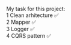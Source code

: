 My task for this project:<br>
1 Clean arhitecture ✅<br>
2 Mapper ✅<br>
3 Logger ✅<br>
4 CQRS pattern ✅<br>
